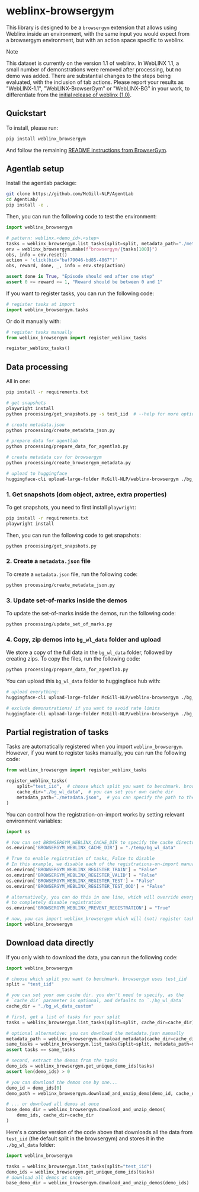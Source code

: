 # weblinx-browsergym

This library is designed to be a `browsergym` extension that allows using Weblinx inside an environment, with the same input you would expect from a browsergym environment, but with an action space specific to weblinx.

> [!NOTE]
> This dataset is currently on the version 1.1 of weblinx. In WebLINX 1.1, a small number of demonstrations were removed after processing, but no demo was added. There are substantial changes to the steps being evaluated, with the inclusion of tab actions. Please report your results as "WebLINX-1.1", "WebLINX-BrowserGym" or "WebLINX-BG" in your work, to differentiate from the [initial release of weblinx (1.0)](https://huggingface.co/datasets/McGill-NLP/WebLINX/tree/v1.0).


## Quickstart

To install, please run:

```bash
pip install weblinx_browsergym
```

And follow the remaining [README instructions from BrowserGym](https://github.com/ServiceNow/BrowserGym).

## Agentlab setup

Install the agentlab package:

```bash
git clone https://github.com/McGill-NLP/AgentLab
cd AgentLab/
pip install -e .
```

Then, you can run the following code to test the environment:

```python
import weblinx_browsergym

# pattern: weblinx.<demo_id>.<step>
tasks = weblinx_browsergym.list_tasks(split=split, metadata_path="./metadata.json")
env = weblinx_browsergym.make(f"browsergym/{tasks[100]}")
obs, info = env.reset()
action = 'click(bid="baf79046-bd85-4867")'
obs, reward, done, _, info = env.step(action)

assert done is True, "Episode should end after one step"
assert 0 <= reward <= 1, "Reward should be between 0 and 1"
```

If you want to register tasks, you can run the following code:

```python
# register tasks at import
import weblinx_browsergym.tasks
```

Or do it manually with:

```python
# register tasks manually
from weblinx_browsergym import register_weblinx_tasks

register_weblinx_tasks()
```

## Data processing

All in one:

```bash
pip install -r requirements.txt

# get snapshots
playwright install
python processing/get_snapshots.py -s test_iid  # --help for more options

# create metadata.json
python processing/create_metadata_json.py

# prepare data for agentlab
python processing/prepare_data_for_agentlab.py

# create metadata csv for browsergym
python processing/create_browsergym_metadata.py

# upload to huggingface
huggingface-cli upload-large-folder McGill-NLP/weblinx-browsergym ./bg_wl_data --repo-type=dataset --exclude ./bg_wl_data/demonstrations/
```

### 1. Get snapshots (dom object, axtree, extra properties)

To get snapshots, you need to first install `playwright`:

```bash
pip install -r requirements.txt
playwright install
```

Then, you can run the following code to get snapshots:

```bash
python processing/get_snapshots.py
```

### 2. Create a `metadata.json` file

To create a `metadata.json` file, run the following code:

```bash
python processing/create_metadata_json.py
```

### 3. Update set-of-marks inside the demos

To update the set-of-marks inside the demos, run the following code:

```bash
python processing/update_set_of_marks.py
```

### 4. Copy, zip demos into `bg_wl_data` folder and upload

We store a copy of the full data in the `bg_wl_data` folder, followed by creating zips. To copy the files, run the following code:

```bash
python processing/prepare_data_for_agentlab.py
```

You can upload this `bg_wl_data` folder to huggingface hub with:

```bash
# upload everything:
huggingface-cli upload-large-folder McGill-NLP/weblinx-browsergym ./bg_wl_data --repo-type=dataset

# exclude demonstrations/ if you want to avoid rate limits
huggingface-cli upload-large-folder McGill-NLP/weblinx-browsergym ./bg_wl_data --repo-type=dataset --exclude ./bg_wl_data/demonstrations/
```

## Partial registration of tasks

Tasks are automatically registered when you import `weblinx_browsergym`. However, if you want to register tasks manually, you can run the following code:

```python
from weblinx_browsergym import register_weblinx_tasks

register_weblinx_tasks(
    split="test_iid",  # choose which split you want to benchmark. browsergym registers train, valid, test_iid, both other splits may be added in the future or registered manually
    cache_dir="./bg_wl_data",  # you can set your own cache dir
    metadata_path="./metadata.json",  # you can specify the path to the metadata.json
)
```

You can control how the registration-on-import works by setting relevant environment variables:

```python
import os

# You can set BROWSERGYM_WEBLINX_CACHE_DIR to specify the cache directory
os.environ['BROWSERGYM_WEBLINX_CACHE_DIR'] = "./temp/bg_wl_data"

# True to enable registration of tasks, False to disable
# In this example, we disable each of the registrations-on-import manually
os.environ['BROWSERGYM_WEBLINX_REGISTER_TRAIN'] = "False"  
os.environ['BROWSERGYM_WEBLINX_REGISTER_VALID'] = "False"
os.environ['BROWSERGYM_WEBLINX_REGISTER_TEST'] = "False"
os.environ['BROWSERGYM_WEBLINX_REGISTER_TEST_OOD'] = "False"

# alternatively, you can do this in one line, which will override everything 
# to completely disable registration
os.environ['BROWSERGYM_WEBLINX_PREVENT_REGISTRATION'] = "True"

# now, you can import weblinx_browsergym which will (not) register tasks on import
import weblinx_browsergym
```

## Download data directly

If you only wish to download the data, you can run the following code:

```python
import weblinx_browsergym

# choose which split you want to benchmark. browsergym uses test_iid
split = "test_iid"

# you can set your own cache dir. you don't need to specify, as the
# `cache_dir` parameter is optional, and defaults to `./bg_wl_data`
cache_dir = "./bg_wl_data_custom"

# first, get a list of tasks for your split
tasks = weblinx_browsergym.list_tasks(split=split, cache_dir=cache_dir)

# optional alternative: you can download the metadata.json manually
metadata_path = weblinx_browsergym.download_metadata(cache_dir=cache_dir)
same_tasks = weblinx_browsergym.list_tasks(split=split, metadata_path=metadata_path)
assert tasks == same_tasks

# second, extract the demos from the tasks
demo_ids = weblinx_browsergym.get_unique_demo_ids(tasks)
assert len(demo_ids) > 0

# you can download the demos one by one...
demo_id = demo_ids[0]
demo_path = weblinx_browsergym.download_and_unzip_demo(demo_id, cache_dir=cache_dir)

# ... or download all demos at once
base_demo_dir = weblinx_browsergym.download_and_unzip_demos(
    demo_ids, cache_dir=cache_dir
)
```

Here's a concise version of the code above that downloads all the data from `test_iid` (the default split in the browsergym) and stores it in the `./bg_wl_data` folder:

```python
import weblinx_browsergym

tasks = weblinx_browsergym.list_tasks(split="test_iid")
demo_ids = weblinx_browsergym.get_unique_demo_ids(tasks)
# download all demos at once:
base_demo_dir = weblinx_browsergym.download_and_unzip_demos(demo_ids)
```
